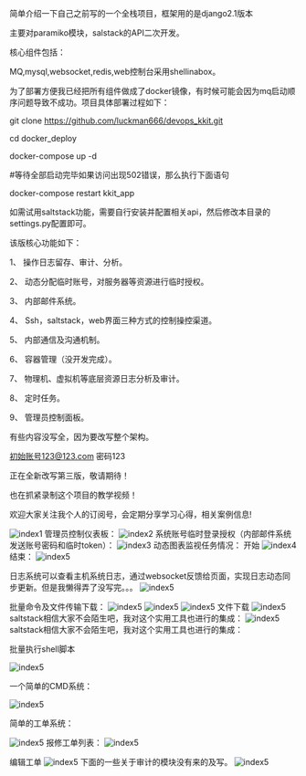 简单介绍一下自己之前写的一个全栈项目，框架用的是django2.1版本

主要对paramiko模块，salstack的API二次开发。

核心组件包括：

MQ,mysql,websocket,redis,web控制台采用shellinabox。

为了部署方便我已经把所有组件做成了docker镜像，有时候可能会因为mq启动顺序问题导致不成功。项目具体部署过程如下：

git clone https://github.com/luckman666/devops_kkit.git

cd docker_deploy

docker-compose up -d

#等待全部启动完毕如果访问出现502错误，那么执行下面语句

docker-compose restart kkit_app

如需试用saltstack功能，需要自行安装并配置相关api，然后修改本目录的settings.py配置即可。

该版核心功能如下：

1、	操作日志留存、审计、分析。

2、	动态分配临时账号，对服务器等资源进行临时授权。

3、	内部邮件系统。

4、	Ssh，saltstack，web界面三种方式的控制操控渠道。

5、	内部通信及沟通机制。

6、	容器管理（没开发完成）。

7、	物理机、虚拟机等底层资源日志分析及审计。

8、	定时任务。

9、	管理员控制面板。

有些内容没写全，因为要改写整个架构。

初始账号123@123.com 密码123

正在全新改写第三版，敬请期待！

也在抓紧录制这个项目的教学视频！

欢迎大家关注我个人的订阅号，会定期分享学习心得，相关案例信息!



![index1](https://github.com/luckman666/devops_kkit/blob/master/gzh.jpg)
管理员控制仪表板：
![index2](https://github.com/luckman666/devops_kkit/blob/master/image/1.jpg) 
系统账号临时登录授权（内部邮件系统发送账号密码和临时token）：
![index3](https://github.com/luckman666/devops_kkit/blob/master/image/2.jpg) 
动态图表监视任务情况：
开始
![index4](https://github.com/luckman666/devops_kkit/blob/master/image/3.jpg) 
结束：
![index5](https://github.com/luckman666/devops_kkit/blob/master/image/4.jpg) 

日志系统可以查看主机系统日志，通过websocket反馈给页面，实现日志动态同步更新。但是我懒得弄了没写完。。。
![index5](https://github.com/luckman666/devops_kkit/blob/master/image/5.jpg) 

批量命令及文件传输下载：
![index5](https://github.com/luckman666/devops_kkit/blob/master/image/6.jpg) 
![index5](https://github.com/luckman666/devops_kkit/blob/master/image/7.jpg) 
![index5](https://github.com/luckman666/devops_kkit/blob/master/image/8.jpg) 
文件下载
![index5](https://github.com/luckman666/devops_kkit/blob/master/image/9.jpg) 
saltstack相信大家不会陌生吧，我对这个实用工具也进行的集成：
![index5](https://github.com/luckman666/devops_kkit/blob/master/image/10.jpg) 
saltstack相信大家不会陌生吧，我对这个实用工具也进行的集成：

批量执行shell脚本

![index5](https://github.com/luckman666/devops_kkit/blob/master/image/11.jpg) 

一个简单的CMD系统：

![index5](https://github.com/luckman666/devops_kkit/blob/master/image/12.jpg) 


简单的工单系统：


![index5](https://github.com/luckman666/devops_kkit/blob/master/image/13.jpg) 
报修工单列表：
![index5](https://github.com/luckman666/devops_kkit/blob/master/image/14.jpg) 


编辑工单
![index5](https://github.com/luckman666/devops_kkit/blob/master/image/15.jpg) 
下面的一些关于审计的模块没有来的及写。
![index5](https://github.com/luckman666/devops_kkit/blob/master/image/16.jpg) 



